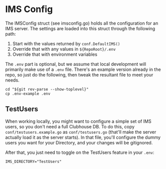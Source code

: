 # IMS Config

The IMSConfig struct (see imsconfig.go) holds all the configuration
for an IMS server. The settings are loaded into this struct through
the following path:

1. Start with the values returned by `conf.DefaultIMS()`
2. Override that with any values in `${RepoRoot}/.env`
3. Override that with environment variables

The `.env` part is optional, but we assume that local development
will primarily make use of a `.env` file. There's an example version
already in the repo, so just do the following, then tweak the resultant
file to meet your needs.

```shell
cd "${git rev-parse --show-toplevel}"
cp .env-example .env
```

## TestUsers

When working locally, you might want to configure a simple set of IMS users,
so you don't need a full Clubhouse DB. To do this, copy `conf/testusers.example.go`
as `conf/testusers.go` (that'll make the server actually load it as the server starts).
In that file, you'll configure the dummy users you want for your Directory, and your
changes will be gitignored.

After that, you just need to toggle on the TestUsers feature in your `.env`:

```shell
IMS_DIRECTORY="TestUsers"
```
